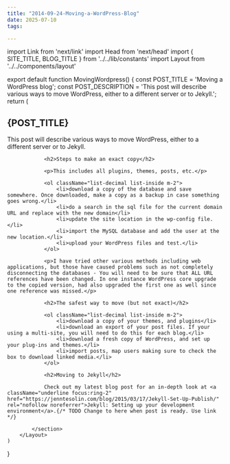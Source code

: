 ```yaml
---
title: "2014-09-24-Moving-a-WordPress-Blog"
date: 2025-07-10
tags:

---
```


import Link from 'next/link'
import Head from 'next/head'
import { SITE_TITLE, BLOG_TITLE } from '../../lib/constants'
import Layout from '../../components/layout'

export default function MovingWordpress() {
    const POST_TITLE = 'Moving a WordPress blog';
    const POST_DESCRIPTION = 'This post will describe various ways to move WordPress, either to a different server or to Jekyll.';
    return (
        <Layout>
            <Head>
                <title>{POST_TITLE} - {SITE_TITLE}</title>
                <meta name="description" content={POST_DESCRIPTION} />
            </Head>
            <section aria-labelledby="main-content">
                <h1 id="main-content">{POST_TITLE}</h1>
                <p>This post will describe various ways to move WordPress, either to a different server or to Jekyll.</p>

                <h2>Steps to make an exact copy</h2>

                <p>This includes all plugins, themes, posts, etc.</p>

                <ol className="list-decimal list-inside m-2">
                    <li>download a copy of the database and save somewhere. Once downloaded, make a copy as a backup in case something goes wrong.</li>
                    <li>do a search in the sql file for the current domain URL and replace with the new domain</li>
                    <li>update the site location in the wp-config file.</li>
                    <li>import the MySQL database and add the user at the new location.</li>
                    <li>upload your WordPress files and test.</li>
                </ol>

                <p>I have tried other various methods including web applications, but those have caused problems such as not completely disconnecting the databases - You will need to be sure that ALL URL references have been changed. In one instance WordPress core upgrade to the copied version, had also upgraded the first one as well since one reference was missed.</p>

                <h2>The safest way to move (but not exact)</h2>

                <ol className="list-decimal list-inside m-2">
                    <li>download a copy of your themes, and plugins</li>
                    <li>download an export of your post files. If your using a multi-site, you will need to do this for each blog.</li>
                    <li>download a fresh copy of WordPress, and set up your plug-ins and themes.</li>
                    <li>import posts, map users making sure to check the box to download linked media.</li>
                </ol>

                <h2>Moving to Jekyll</h2>

                Check out my latest blog post for an in-depth look at <a className="underline focus:ring-2" href="https://jenntesolin.com/blog/2015/03/17/Jekyll-Set-Up-Publish/" rel="nofollow noreferrer">Jekyll: Setting up your development environment</a>.{/* TODO Change to here when post is ready. Use link */}

            </section>
        </Layout>
    )
}
